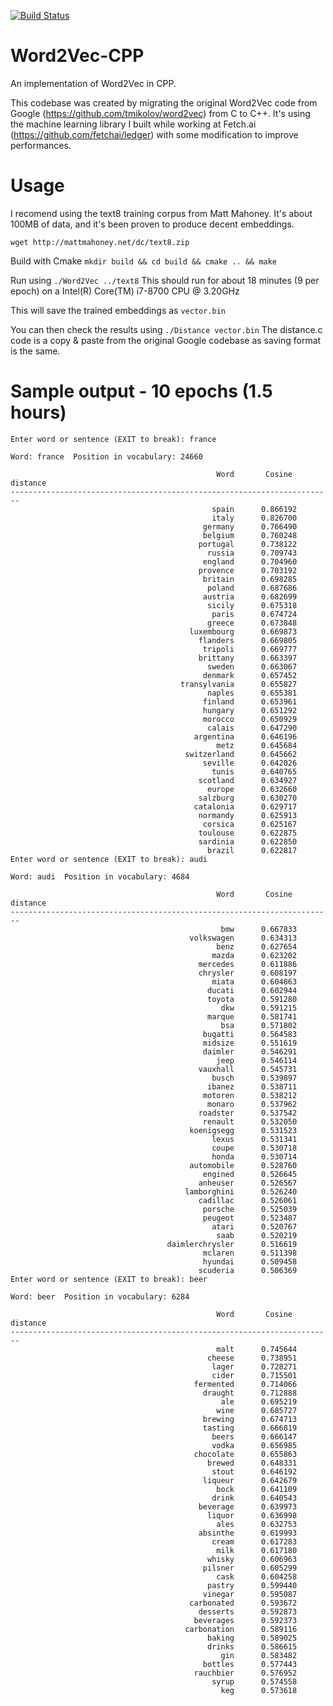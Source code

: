 [![Build Status](https://travis-ci.org/pierre-wilmot/Word2Vec-CPP.svg?branch=master)](https://travis-ci.org/pierre-wilmot/Word2Vec-CPP)

# Word2Vec-CPP
An implementation of Word2Vec in CPP.

This codebase was created by migrating the original Word2Vec code from Google (https://github.com/tmikolov/word2vec) from C to C++.
It's using the machine learning library I built while working at Fetch.ai (https://github.com/fetchai/ledger) with some modification to improve performances.

# Usage

I recomend using the text8 training corpus from Matt Mahoney. It's about 100MB of data, and it's been proven to produce decent embeddings.

```wget http://mattmahoney.net/dc/text8.zip```

Build with Cmake ```mkdir build && cd build && cmake .. && make```

Run using ```./Word2Vec ../text8```
This should run for about 18 minutes (9 per epoch) on a Intel(R) Core(TM) i7-8700 CPU @ 3.20GHz

This will save the trained embeddings as ```vector.bin```

You can then check the results using ```./Distance vector.bin```
The distance.c code is a copy & paste from the original Google codebase as saving format is the same.

# Sample output - 10 epochs (1.5 hours)

```
Enter word or sentence (EXIT to break): france

Word: france  Position in vocabulary: 24660

                                              Word       Cosine distance
------------------------------------------------------------------------
                                             spain		0.866192
                                             italy		0.826700
                                           germany		0.766490
                                           belgium		0.760248
                                          portugal		0.738122
                                            russia		0.709743
                                           england		0.704960
                                          provence		0.703192
                                           britain		0.698285
                                            poland		0.687686
                                           austria		0.682699
                                            sicily		0.675318
                                             paris		0.674724
                                            greece		0.673848
                                        luxembourg		0.669873
                                          flanders		0.669805
                                           tripoli		0.669777
                                          brittany		0.663397
                                            sweden		0.663067
                                           denmark		0.657452
                                      transylvania		0.655827
                                            naples		0.655381
                                           finland		0.653961
                                           hungary		0.651292
                                           morocco		0.650929
                                            calais		0.647290
                                         argentina		0.646196
                                              metz		0.645684
                                       switzerland		0.645662
                                           seville		0.642026
                                             tunis		0.640765
                                          scotland		0.634927
                                            europe		0.632660
                                          salzburg		0.630270
                                         catalonia		0.629717
                                          normandy		0.625913
                                           corsica		0.625167
                                          toulouse		0.622875
                                          sardinia		0.622850
                                            brazil		0.622817
Enter word or sentence (EXIT to break): audi

Word: audi  Position in vocabulary: 4684

                                              Word       Cosine distance
------------------------------------------------------------------------
                                               bmw		0.667833
                                        volkswagen		0.634313
                                              benz		0.627654
                                             mazda		0.623202
                                          mercedes		0.611886
                                          chrysler		0.608197
                                             miata		0.604863
                                            ducati		0.602944
                                            toyota		0.591280
                                               dkw		0.591215
                                            marque		0.581741
                                               bsa		0.571802
                                           bugatti		0.564583
                                           midsize		0.551619
                                           daimler		0.546291
                                              jeep		0.546114
                                          vauxhall		0.545731
                                             busch		0.539897
                                            ibanez		0.538711
                                           motoren		0.538212
                                            monaro		0.537962
                                          roadster		0.537542
                                           renault		0.532050
                                        koenigsegg		0.531523
                                             lexus		0.531341
                                             coupe		0.530718
                                             honda		0.530714
                                        automobile		0.528760
                                           engined		0.526645
                                          anheuser		0.526567
                                       lamborghini		0.526240
                                          cadillac		0.526061
                                           porsche		0.525039
                                           peugeot		0.523487
                                             atari		0.520767
                                              saab		0.520219
                                   daimlerchrysler		0.516619
                                           mclaren		0.511398
                                           hyundai		0.509458
                                          scuderia		0.506369
Enter word or sentence (EXIT to break): beer

Word: beer  Position in vocabulary: 6284

                                              Word       Cosine distance
------------------------------------------------------------------------
                                              malt		0.745644
                                            cheese		0.738951
                                             lager		0.728271
                                             cider		0.715501
                                         fermented		0.714066
                                           draught		0.712888
                                               ale		0.695219
                                              wine		0.685727
                                           brewing		0.674713
                                           tasting		0.666819
                                             beers		0.666147
                                             vodka		0.656985
                                         chocolate		0.655863
                                            brewed		0.648331
                                             stout		0.646192
                                           liqueur		0.642679
                                              bock		0.641109
                                             drink		0.640543
                                          beverage		0.639973
                                            liquor		0.636998
                                              ales		0.632753
                                          absinthe		0.619993
                                             cream		0.617283
                                              milk		0.617180
                                            whisky		0.606963
                                           pilsner		0.605299
                                              cask		0.604258
                                            pastry		0.599440
                                           vinegar		0.595087
                                        carbonated		0.593672
                                          desserts		0.592873
                                         beverages		0.592373
                                       carbonation		0.589116
                                            baking		0.589025
                                            drinks		0.586615
                                               gin		0.583482
                                           bottles		0.577443
                                         rauchbier		0.576952
                                             syrup		0.574558
                                               keg		0.573618
```
